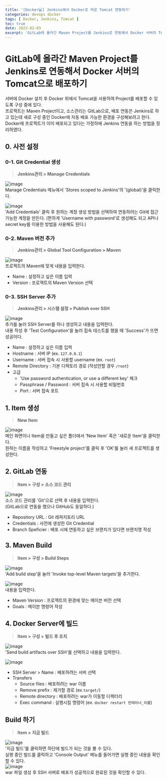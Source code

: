 ```yaml
---
title: '[Docker💻] Jenkins에서 Docker로 띄운 Tomcat 연동하기'
categories: devops docker
tags: [ Docker, Jenkins, Tomcat ]
toc: true
date: 2023-02-03
excerpt: 'GitLab에 올라간 Maven Project를 Jenkins로 연동해서 Docker 서버의 Tomcat으로 배포하기'
---
```

# GitLab에 올라간 Maven Project를 Jenkins로 연동해서 Docker 서버의 Tomcat으로 배포하기
서버에 Docker 설치 후 Docker 위에서 Tomcat을 사용하여 Project를 배포할 수 있도록 구성 중에 있다.  
프로젝트는 Maven Project이고, 소스관리는 GitLab으로, 배포 연동은 Jenkins로 하고 있는데 새로 구성 중인 Docker에 자동 배포 가능한 환경을 구성해보려고 한다.  
Docker에 프로젝트가 이미 배포되고 있다는 가정하에 Jenkins 연동을 하는 방법을 정리하였다.

## 0. 사전 설정
### 0-1. Git Credential 생성
> **Jenkins관리 > Manage Credentials**

![image](https://user-images.githubusercontent.com/56745491/216494799-f328c97e-8186-41a1-abe3-63797d967c24.png)  
Manage Credentials 메뉴에서 'Stores scoped to Jenkins'의 '(global)'을 클릭한다.  

![image](https://user-images.githubusercontent.com/56745491/216495053-ec974595-e046-4604-8fb4-96e965880050.png)  
'Add Credentials' 클릭 후 원하는 계정 생성 방법을 선택하여 연동하려는 Git에 접근 가능한 계정을 만든다.
(편하게 'Username with password'로 생성해도 되고 API나 secret key를 이용한 방법을 사용해도 된다.)  


### 0-2. Maven 버전 추가
> **Jenkins관리 > Global Tool Configuration > Maven**

![image](https://user-images.githubusercontent.com/56745491/216510556-0ecb7631-c174-45c0-aa7f-a7886dd02999.png)  
프로젝트의 Maven에 맞게 내용을 입력한다.
* Name : 설정하고 싶은 이름 입력
* Version : 프로젝트의 Maven Version 선택


### 0-3. SSH Server 추가
> **Jenkins관리 > 시스템 설정 > Publish over SSH**

![image](https://user-images.githubusercontent.com/56745491/216495962-bb9c8246-d2df-49ff-921a-2867c2bbea91.png)  
추가를 눌러 SSH Server를 하나 생성하고 내용을 입력한다.  
내용 작성 후 'Test Configuration'을 눌러 접속 테스트를 했을 때 'Success'가 뜨면 성공이다.
* Name : 설정하고 싶은 이름 입력
* Hostname : 서버 IP (ex. `127.0.0.1`)
* Username : 서버 접속 시 사용할 username (ex. `root`)
* Remote Directory : 기본 디렉토리 경로 (작성안할 경우 `/root`)
* 고급
  *  'Use password authentication, or use a different key' 체크
  *  Passphrase / Password : 서버 접속 시 사용할 비밀번호
  *  Port : 서버 접속 포트

## 1. Item 생성
> **New Item**

![image](https://user-images.githubusercontent.com/56745491/216490209-e36a848d-eb7c-47b0-90b2-bf9e5882abe4.png)  
메인 화면이나 Item을 만들고 싶은 폴더에서 'New Item' 혹은 '새로운 Item'을 클릭한다.  
원하는 이름을 작성하고 'Freestyle project'를 클릭 후 'OK'를 눌러 새 프로젝트를 생성한다.


## 2. GitLab 연동
> **Item > 구성 > 소스 코드 관리**

![image](https://user-images.githubusercontent.com/56745491/216491506-a40fc4a5-ba1a-4ce8-a001-731d5df40525.png)  
소스 코드 관리를 'Git'으로 선택 후 내용을 입력한다.  
(GitLab으로 연동을 했으나 GitHub도 동일하다.)
* Repository URL : Git 레파지토리 URL
* Credentials : 사전에 생성한 Git Credential
* Branch Speficier : 배포 시에 연동하고 싶은 브랜치가 있다면 브랜치명 작성

## 3. Maven Build
> **Item > 구성 > Build Steps**

![image](https://user-images.githubusercontent.com/56745491/216492788-370acda1-c986-4ada-b03a-5878d9997ff7.png)  
'Add build step'을 눌러 'Invoke top-level Maven targets'을 추가한다.  

![image](https://user-images.githubusercontent.com/56745491/216493613-ca3da9bc-bff3-4b44-9fd2-8efe76b49f54.png)  
내용을 입력한다.
* Maven Version : 프로젝트의 환경에 맞는 메이븐 버전 선택
* Goals : 메이븐 명령어 작성

## 4. Docker Server에 빌드
> **Item > 구성 > 빌드 후 조치**

![image](https://user-images.githubusercontent.com/56745491/216494499-7d6255ef-3cff-4d0e-bc4e-0eddd61fc6a3.png)  
'Send build artifacts over SSH'를 선택하고 내용을 입력한다.  

![image](https://user-images.githubusercontent.com/56745491/216513004-fde0bb99-e207-40b7-b9ec-5a71641b1f35.png)  
* SSH Server > Name : 배포하려는 서버 선택
* Transfers
  * Source files : 배포하려는 war 이름
  * Remove prefix : 제거할 경로 (ex.`target/`)
  * Remote directory : 배포하려는 war가 이동할 디렉터리
  * Exec command : 실행시킬 명령어 (ex. `docker restart 컨테이너_이름`)

## Build 하기
> **Item > 지금 빌드**

![image](https://user-images.githubusercontent.com/56745491/216515179-5ba25ca9-ddd7-49a8-bcd7-23d70799cb12.png)  
'지금 빌드'를 클릭하면 하단에 빌드가 되는 것을 볼 수 있다.  
실행 중인 빌드를 클릭하고 'Console Output' 메뉴를 들어가면 실행 중인 내용을 확인할 수 있다.  
![image](https://user-images.githubusercontent.com/56745491/216515470-016a1945-2f00-448c-9ff0-e0ff58c572ee.png)  
war 파일 생성 후 SSH 서버로 배포가 성공적으로 완료된 것을 확인할 수 있다.

